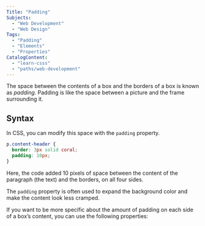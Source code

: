 ```yaml
---
Title: "Padding"
Subjects:
  - "Web Development"
  - "Web Design"
Tags: 
  - "Padding"
  - "Elements"
  - "Properties"
CatalogContent:
  - "learn-csss"
  - "paths/web-development"
---
```


The space between the contents of a box and the borders of a box is known as *padding*. Padding is like the space between a picture and the frame surrounding it. 

## Syntax

In CSS, you can modify this space with the `padding` property.

```css
p.content-header {
  border: 3px solid coral;
  padding: 10px;
}
```

Here, the code added 10 pixels of space between the content of the paragraph (the text) and the borders, on all four sides.

The `padding` property is often used to expand the background color and make the content look less cramped.

If you want to be more specific about the amount of padding on each side of a box’s content, you can use the following properties: